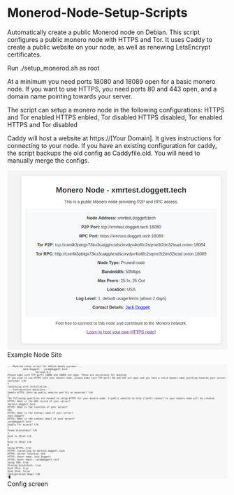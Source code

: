# Monerod-Node-Setup-Scripts
Automatically create a public Monerod node on Debian. This script configures a public monero node with HTTPS and Tor. 
It uses Caddy to create a public website on your node, as well as renewing LetsEncrypt certificates.

Run ./setup_monerod.sh as root

At a minimum you need ports 18080 and 18089 open for a basic monero node.
If you want to use HTTPS, you need ports 80 and 443 open, and a domain name pointing towards your server.

The script can setup a monero node in the following configurations:
HTTPS and Tor enabled
HTTPS enbled, Tor disabled
HTTPS disabled, Tor enabled
HTTPS and Tor disabled

Caddy will host a website at https://[Your Domain]. It gives instructions for connecting to your node.
If you have an existing configuration for caddy, the script backups the old config as Caddyfile.old. You will need to manually merge the configs.

![Site example](https://github.com/John-Doggett/Monerod-Node-Setup-Scripts/blob/main/docs/site.png?raw=true)
Example Node Site

![config example](https://github.com/John-Doggett/Monerod-Node-Setup-Scripts/blob/main/docs/config.png?raw=true)
Config screen
